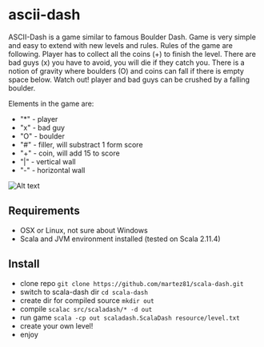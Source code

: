 # ascii-dash
ASCII-Dash is a game similar to famous Boulder Dash. Game is very simple and easy to extend with new levels and rules.
Rules of the game are following.
Player has to collect all the coins (+) to finish the level. There are bad guys (x) you have to avoid, you will die if they catch you.
There is a notion of gravity where boulders (O) and coins can fall if there is empty space below. Watch out! player and bad guys can be crushed by a falling boulder.

Elements in the game are:
- "*" - player
- "x" - bad guy
- "O" - boulder
- "#" - filler, will substract 1 form score
- "+" - coin, will add 15 to score
- "|" - vertical wall
- "-" - horizontal wall

![Alt text](https://github.com/martez81/scala-dash/blob/master/resource/img/screenshot1.png)

## Requirements
- OSX or Linux, not sure about Windows
- Scala and JVM environment installed (tested on Scala 2.11.4)

## Install
- clone repo `git clone https://github.com/martez81/scala-dash.git`
- switch to scala-dash dir `cd scala-dash`
- create dir for compiled source `mkdir out` 
- compile `scalac src/scaladash/* -d out`
- run game `scala -cp out scaladash.ScalaDash resource/level.txt`
- create your own level!
- enjoy
